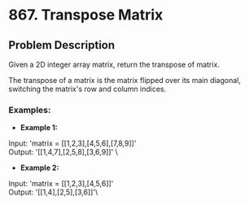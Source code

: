# 867. Transpose Matrix

## Problem Description

Given a 2D integer array matrix, return the transpose of matrix.

The transpose of a matrix is the matrix flipped over its main diagonal, switching the matrix's row and column indices.

### Examples:

- **Example 1:**

Input: 'matrix = [[1,2,3],[4,5,6],[7,8,9]]' \
Output: '[[1,4,7],[2,5,8],[3,6,9]]' \

- **Example 2:**

Input: 'matrix = [[1,2,3],[4,5,6]]' \
Output: '[[1,4],[2,5],[3,6]]'\